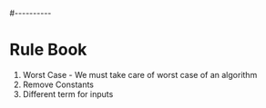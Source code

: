 #----------
# **Rule Book**
1. Worst Case - We must take care of worst case of an algorithm
2. Remove Constants
3. Different term for inputs
